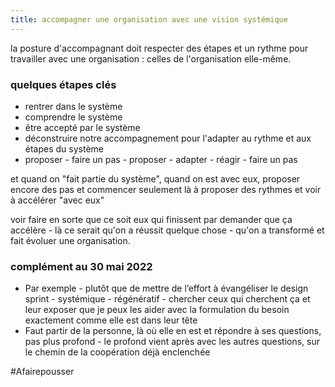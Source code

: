 ```yaml
---
title: accompagner une organisation avec une vision systémique
---
```

la posture d'accompagnant doit respecter des étapes et un rythme pour travailler avec une organisation : celles de l'organisation elle-même.

### quelques étapes clés

- rentrer dans le système
- comprendre le système
- être accepté par le système
- déconstruire notre accompagnement pour l'adapter au rythme et aux étapes du système
- proposer - faire un pas - proposer - adapter - réagir - faire un pas

et quand on "fait partie du système", quand on est avec eux, proposer encore des pas et commencer seulement là à proposer des rythmes et voir à accélérer "avec eux"

voir faire en sorte que ce soit eux qui finissent par demander que ça accélère - là ce serait qu'on a réussit quelque chose - qu'on a transformé et fait évoluer une organisation.


### complément au 30 mai 2022

- Par exemple - plutôt que de mettre de l’effort à évangéliser le design sprint - systémique - régénératif - chercher ceux qui cherchent ça et leur exposer que je peux les aider avec la formulation du besoin exactement comme elle est dans leur tête
- Faut partir de la personne, là où elle en est et répondre à ses questions, pas plus profond - le profond vient après avec les autres questions, sur le chemin de la coopération déjà enclenchée

#Afairepousser 